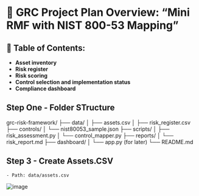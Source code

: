 # 📌 GRC Project Plan Overview: “Mini RMF with NIST 800-53 Mapping”

## 💼 Table of Contents:
* **Asset inventory**
* **Risk register**
* **Risk scoring**
* **Control selection and implementation status**
* **Compliance dashboard**

## Step One - Folder STructure
grc-risk-framework/
├── data/
│   ├── assets.csv
│   ├── risk_register.csv
├── controls/
│   └── nist80053_sample.json
├── scripts/
│   ├── risk_assessment.py
│   └── control_mapper.py
├── reports/
│   └── risk_report.md
├── dashboard/
│   └── app.py  (for later)
└── README.md

## Step 3 - Create Assets.CSV
    - Path: data/assets.csv
![image](https://github.com/user-attachments/assets/a69356a8-04a8-4722-96e9-bd15400996e6)
    

    


